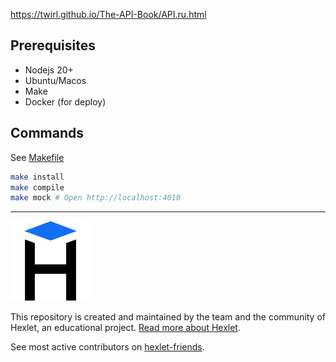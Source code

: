https://twirl.github.io/The-API-Book/API.ru.html

## Prerequisites

* Nodejs 20+
* Ubuntu/Macos
* Make
* Docker (for deploy)

## Commands

See [Makefile](./Makefile)

```bash
make install
make compile
make mock # Open http://localhost:4010
```

---
[![Hexlet Ltd. logo](https://raw.githubusercontent.com/Hexlet/assets/master/images/hexlet_logo128.png)](https://hexlet.io?utm_source=github&utm_medium=link&utm_campaign=hexlet-slim-example)

This repository is created and maintained by the team and the community of Hexlet, an educational project. [Read more about Hexlet](https://hexlet.io?utm_source=github&utm_medium=link&utm_campaign=hexlet-slim-example).

See most active contributors on [hexlet-friends](https://friends.hexlet.io/).
